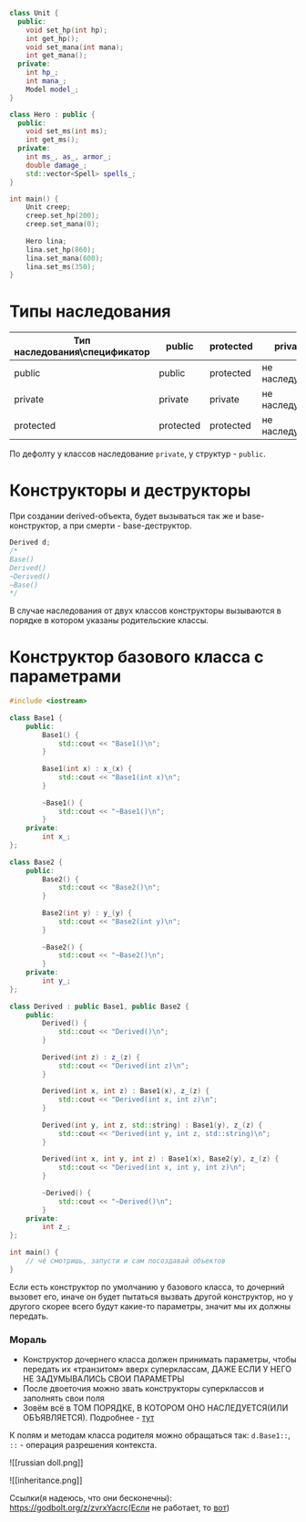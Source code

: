 ```cpp
class Unit {
  public:
	void set_hp(int hp);
	int get_hp();
	void set_mana(int mana);
	int get_mana();
  private:
	int hp_;
	int mana_;
	Model model_;
}

class Hero : public {
  public:
	void set_ms(int ms);
	int get_ms();
  private:
	int ms_, as_, armor_;
	double damage_;
	std::vector<Spell> spells_;
}

int main() {
	Unit creep;
	creep.set_hp(200);
	creep.set_mana(0);
	
	Hero lina;
	lina.set_hp(860);
	lina.set_mana(600);
	lina.set_ms(350);
}
```

# Типы наследования

| Тип наследования\\спецификатор | public    | protected | private        |
| ------------------------------ | --------- | --------- | -------------- |
| public                         | public    | protected | не наследуется |
| private                        | private   | private   | не наследуется |
| protected                      | protected | protected | не наследуется |
По дефолту у классов наследование `private`, у структур - `public`.
# Конструкторы и деструкторы

При создании derived-объекта, будет вызываться так же и base-конструктор, а при смерти - base-деструктор.
```cpp
Derived d;
/*
Base()
Derived()
~Derived()
~Base()
*/
```

В случае наследования от двух классов конструкторы вызываются в порядке в котором указаны родительские классы.

# Конструктор базового класса с параметрами

```cpp
#include <iostream>  
  
class Base1 {  
    public:  
        Base1() {  
            std::cout << "Base1()\n";  
        }  
  
        Base1(int x) : x_(x) {  
            std::cout << "Base1(int x)\n";  
        }  
  
        ~Base1() {  
            std::cout << "~Base1()\n";  
        }  
    private:  
        int x_;  
};  
  
class Base2 {  
    public:  
        Base2() {  
            std::cout << "Base2()\n";  
        }  
  
        Base2(int y) : y_(y) {  
            std::cout << "Base2(int y)\n";  
        }  
  
        ~Base2() {  
            std::cout << "~Base2()\n";  
        }  
    private:  
        int y_;  
};  
  
class Derived : public Base1, public Base2 {  
    public:  
        Derived() {  
            std::cout << "Derived()\n";  
        }  
  
        Derived(int z) : z_(z) {  
            std::cout << "Derived(int z)\n";  
        }  
  
        Derived(int x, int z) : Base1(x), z_(z) {  
            std::cout << "Derived(int x, int z)\n";  
        }  
  
        Derived(int y, int z, std::string) : Base1(y), z_(z) {  
            std::cout << "Derived(int y, int z, std::string)\n";  
        }  
  
        Derived(int x, int y, int z) : Base1(x), Base2(y), z_(z) {  
            std::cout << "Derived(int x, int y, int z)\n";  
        }  
  
        ~Derived() {  
            std::cout << "~Derived()\n";  
        }  
    private:  
        int z_;  
};  
  
int main() {  
	// чё смотришь, запусти и сам посоздавай объектов
}
```

Если есть конструктор по умолчанию у базового класса, то дочерний вызовет его, иначе он будет пытаться вызвать другой конструктор, но у другого скорее всего будут какие-то параметры, значит мы их должны передать. 
### Мораль
+ Конструктор дочернего класса должен принимать параметры, чтобы передать их «транзитом» вверх суперклассам, ДАЖЕ ЕСЛИ У НЕГО НЕ ЗАДУМЫВАЛИСЬ СВОИ ПАРАМЕТРЫ
+ После двоеточия можно звать конструкторы суперклассов и заполнять свои поля
+ Зовём всё в ТОМ ПОРЯДКЕ, В КОТОРОМ ОНО НАСЛЕДУЕТСЯ(ИЛИ ОБЪЯВЛЯЕТСЯ). Подробнее - [тут](https://stackoverflow.com/questions/24285112/why-must-initializer-list-order-match-member-declaration-order)

К полям и методам класса родителя можно обращаться так: `d.Base1::`, `::` - операция разрешения контекста. 


![[russian doll.png]]

![[inheritance.png]]

Ссылки(я надеюсь, что они бесконечны):
https://godbolt.org/z/zvrxYacrc(Если не работает, то [вот](https://godbolt.org/#z:OYLghAFBqd5QCxAYwPYBMCmBRdBLAF1QCcAaPECAMzwBtMA7AQwFtMQByARg9KtQYEAysib0QXACx8BBAKoBnTAAUAHpwAMvAFYTStJg1DIApACYAQuYukl9ZATwDKjdAGFUtAK4sGe1wAyeAyYAHI%2BAEaYxCAAzABspAAOqAqETgwe3r56KWmOAkEh4SxRMQm2mPYFDEIETMQEWT5%2BXJXVGXUNBEVhkdFxiQr1jc05bcPdvSVlgwCUtqhexMjsHOaxwcjeWADUJrFuTsPEmKwH2CYaAIJeaUa7zGwKSUyru8PoB1Y3V9fbTAUCl2132AHYfqDdtCkl4IrQ8MgQH9oajUSdgsBdkx9rEACL7Mxma7mMzfP4mMF48m/Wn/AxA3YWXYgXaw%2BGIkHgyFo9kIpEotGoiwQObcwVCoU46wHAmkqxEmlQyWU6k3SXQjEPCK4uVEhVk2KQ1VKv4AxluFlsuH8rmUnmovmI5HqjVuUXi10a1HSyyywlmNykpXek1eoVarHIXUBoOKo0Uqmmm7m4EE1lO6M2a0c6OW%2B0SnP8l3KiMEYiY3boGOk6nx41JhN04IEXYsJjBXYegvhglfJultBeVsHIOHKsAOgsIBA0sOo92rloIdRQ5H8/H6Anbhnc7HlqXpqTNw4C1onAArLw/NxeKhOHGFcyFEsVphCbEeKQCJpTwsANYgBeGj6JwkjXr%2BpD3hwvAKCAIE/hwWgLHAsBIJgqiYMgw4kOQlANMACjKIYVRCAgqAAO43lopBoCwSR0EwNTESEtBkZR1G8HRDH0DELCYhR8SSAA%2Bl4yCNMJAJGMJXDxBoZi0ag9F0NEoSsGsXFKTx0QAPLDuxVGQRhWHXMQhGcLwxnIHU%2BA3rw/CCCIYjsFIMiCIoKjqEhOh6AYRgoDKlj6HgERwZACyoEkNRwTBUEAG7RBWWBhaKpDEF4gh4GwAAqqCeClCwvssqx6J8wQsaR5GGbepAUcQTBJJwPBnpeEHeVBnDYJh2FEMQuwALLBAA4gA6rsUlYrJE4aBOZhdo%2B1ikLsuCECQH5cHMvCIchCwIGcWAxKlgHAaBHDgaQnEdbFcEIb%2BcwtRwZhtTR0FbXdCwJcQaTOJIQA%3D))

